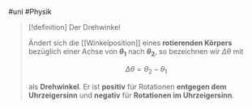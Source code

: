 #uni #Physik 

> [!definition] Der Drehwinkel
> 
> Ändert sich die [[Winkelposition]] eines **rotierenden Körpers** bezüglich einer Achse von **$\theta_{1}$** nach **$\theta_{2}$**, so bezeichnen wir $\Delta \theta$ mit
> 
> $$\Delta \theta = \theta_{2} - \theta_{1}$$
> 
> als **Drehwinkel**. Er ist **positiv** für Rotationen **entgegen dem Uhrzeigersinn** und **negativ** für **Rotationen im Uhrzeigersinn**.